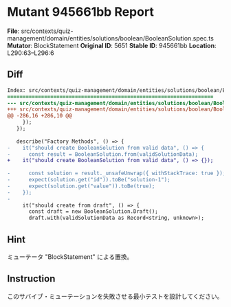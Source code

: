 # Mutant 945661bb Report

**File**: src/contexts/quiz-management/domain/entities/solutions/boolean/BooleanSolution.spec.ts
**Mutator**: BlockStatement
**Original ID**: 5651
**Stable ID**: 945661bb
**Location**: L290:63–L296:6

## Diff

```diff
Index: src/contexts/quiz-management/domain/entities/solutions/boolean/BooleanSolution.spec.ts
===================================================================
--- src/contexts/quiz-management/domain/entities/solutions/boolean/BooleanSolution.spec.ts	original
+++ src/contexts/quiz-management/domain/entities/solutions/boolean/BooleanSolution.spec.ts	mutated #5651
@@ -286,16 +286,10 @@
     });
   });
 
   describe("Factory Methods", () => {
-    it("should create BooleanSolution from valid data", () => {
-      const result = BooleanSolution.from(validSolutionData);
+    it("should create BooleanSolution from valid data", () => {});
 
-      const solution = result._unsafeUnwrap({ withStackTrace: true });
-      expect(solution.get("id")).toBe("solution-1");
-      expect(solution.get("value")).toBe(true);
-    });
-
     it("should create from draft", () => {
       const draft = new BooleanSolution.Draft();
       draft.with(validSolutionData as Record<string, unknown>);
```

## Hint

ミューテータ "BlockStatement" による置換。

## Instruction

このサバイブ・ミューテーションを失敗させる最小テストを設計してください。
